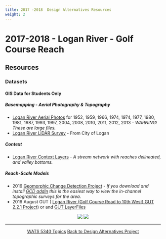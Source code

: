 ```yaml
---
title: 2017 -2018  Design Alternatives Resources
weight: 2
---
```



# 2017-2018 - Logan River - Golf Course Reach 

## Resources

### Datasets

#### GIS Data for Students Only

##### Basemapping - Aerial Photography & Topography

- [Logan River Aerial Photos](https://usu.box.com/v/LoganRiverAPs) for 1952, 1959, 1966, 1974, 1974, 1977, 1980, 1981, 1987, 1993, 1997, 2004, 2008, 2010, 2011, 2012, 2013 - _WARNING! These are large files._
- [Logan River LiDAR Survey](https://usu.box.com/v/LoganRiverLiDAR) - From City of Logan

##### Context
-  [Logan River Context Layers](https://usu.box.com/s/8y151kzgf489yxnrb9mo8vtupf4n5eet) - _A stream network with reaches delineated, and valley bottoms._


##### Reach-Scale Models

- 2016 [Geomorphic Change Detection Project]((https://usu.box.com/v/LoganRiver2016-GCD-7)) - *If you download and install [GCD addIn](http://gcd.riverscapes.xyz) this is the easiest way to view the in-channel topographic surveys for the area.* 
- 2016 August GUT ( [Logan River (Golf Course Road to 10th West) GUT 2.2.1 Project](https://usu.box.com/v/GUT-LoganRiver-City-2016-Aug)) or  and [GUT LayerFiles <i class="fa fa-file-archive-o" aria-hidden="true"></i>](https://usu.box.com/v/GUT-2016-Logan) 



<div align="center">
	<a class="button" href="http://gcd.riverscapes.xyz"><img src="{{ site.baseurl }}/assets/images/GCD_Logo_White_wText_50h.png"></a>
	<a class="button" href="https://riverscapes.github.io/pyGUT/"><img src="{{ site.baseurl }}/assets/images/GUT_Logo-wBlackTxt_50h.png"></a>
</div>




-----
<div align="center">
	<a class="hollow button" href="{{ site.baseurl }}/Course_Topics/WATS_5340/"><i class="fa fa-arrow-circle-left" aria-hidden="true"></i> WATS 5340 Topics</a>
	<a class="hollow button" href="{{ site.baseurl }}/Course_Topics/WATS_5340/Project/"><i class="fa fa-arrow-circle-up" aria-hidden="true"></i> Back to Design Alternatives Project</a>

</div>

